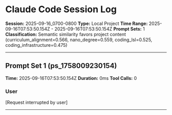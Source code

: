 # Claude Code Session Log

**Session:** 2025-09-16_0700-0800
**Type:** Local Project
**Time Range:** 2025-09-16T07:53:50.154Z - 2025-09-16T07:53:50.154Z
**Prompt Sets:** 1
**Classification:** Semantic similarity favors project content (curriculum_alignment=0.566, nano_degree=0.559, coding_lsl=0.525, coding_infrastructure=0.475)

---

<a name="ps_1758009230154"></a>
## Prompt Set 1 (ps_1758009230154)

**Time:** 2025-09-16T07:53:50.154Z
**Duration:** 0ms
**Tool Calls:** 0

### User

[Request interrupted by user]

---


